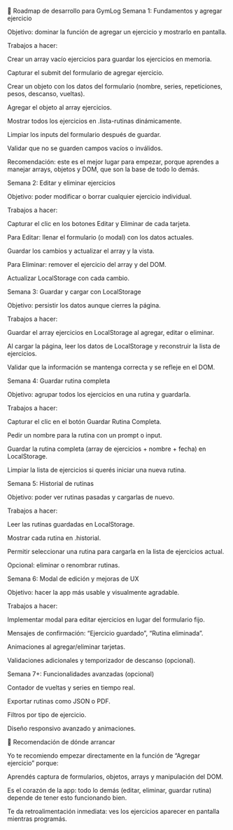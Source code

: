🔹 Roadmap de desarrollo para GymLog
Semana 1: Fundamentos y agregar ejercicio

Objetivo: dominar la función de agregar un ejercicio y mostrarlo en pantalla.

Trabajos a hacer:

Crear un array vacío ejercicios para guardar los ejercicios en memoria.

Capturar el submit del formulario de agregar ejercicio.

Crear un objeto con los datos del formulario (nombre, series, repeticiones, pesos, descanso, vueltas).

Agregar el objeto al array ejercicios.

Mostrar todos los ejercicios en .lista-rutinas dinámicamente.

Limpiar los inputs del formulario después de guardar.

Validar que no se guarden campos vacíos o inválidos.

Recomendación: este es el mejor lugar para empezar, porque aprendes a manejar arrays, objetos y DOM, que son la base de todo lo demás.

Semana 2: Editar y eliminar ejercicios

Objetivo: poder modificar o borrar cualquier ejercicio individual.

Trabajos a hacer:

Capturar el clic en los botones Editar y Eliminar de cada tarjeta.

Para Editar: llenar el formulario (o modal) con los datos actuales.

Guardar los cambios y actualizar el array y la vista.

Para Eliminar: remover el ejercicio del array y del DOM.

Actualizar LocalStorage con cada cambio.

Semana 3: Guardar y cargar con LocalStorage

Objetivo: persistir los datos aunque cierres la página.

Trabajos a hacer:

Guardar el array ejercicios en LocalStorage al agregar, editar o eliminar.

Al cargar la página, leer los datos de LocalStorage y reconstruir la lista de ejercicios.

Validar que la información se mantenga correcta y se refleje en el DOM.

Semana 4: Guardar rutina completa

Objetivo: agrupar todos los ejercicios en una rutina y guardarla.

Trabajos a hacer:

Capturar el clic en el botón Guardar Rutina Completa.

Pedir un nombre para la rutina con un prompt o input.

Guardar la rutina completa (array de ejercicios + nombre + fecha) en LocalStorage.

Limpiar la lista de ejercicios si querés iniciar una nueva rutina.

Semana 5: Historial de rutinas

Objetivo: poder ver rutinas pasadas y cargarlas de nuevo.

Trabajos a hacer:

Leer las rutinas guardadas en LocalStorage.

Mostrar cada rutina en .historial.

Permitir seleccionar una rutina para cargarla en la lista de ejercicios actual.

Opcional: eliminar o renombrar rutinas.

Semana 6: Modal de edición y mejoras de UX

Objetivo: hacer la app más usable y visualmente agradable.

Trabajos a hacer:

Implementar modal para editar ejercicios en lugar del formulario fijo.

Mensajes de confirmación: “Ejercicio guardado”, “Rutina eliminada”.

Animaciones al agregar/eliminar tarjetas.

Validaciones adicionales y temporizador de descanso (opcional).

Semana 7+: Funcionalidades avanzadas (opcional)

Contador de vueltas y series en tiempo real.

Exportar rutinas como JSON o PDF.

Filtros por tipo de ejercicio.

Diseño responsivo avanzado y animaciones.

🔹 Recomendación de dónde arrancar

Yo te recomiendo empezar directamente en la función de “Agregar ejercicio” porque:

Aprendés captura de formularios, objetos, arrays y manipulación del DOM.

Es el corazón de la app: todo lo demás (editar, eliminar, guardar rutina) depende de tener esto funcionando bien.

Te da retroalimentación inmediata: ves los ejercicios aparecer en pantalla mientras programás.